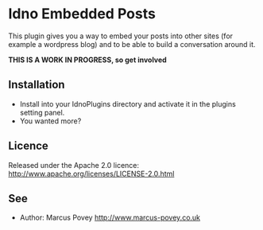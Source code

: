 Idno Embedded Posts
===================

This plugin gives you a way to embed your posts into other sites (for example a wordpress blog) and to be able to build a conversation around it.

**THIS IS A WORK IN PROGRESS, so get involved**

Installation
------------

 * Install into your IdnoPlugins directory and activate it in the plugins setting panel.
 * You wanted more?

Licence
-------

Released under the Apache 2.0 licence: http://www.apache.org/licenses/LICENSE-2.0.html

See
---
 * Author: Marcus Povey <http://www.marcus-povey.co.uk> 


